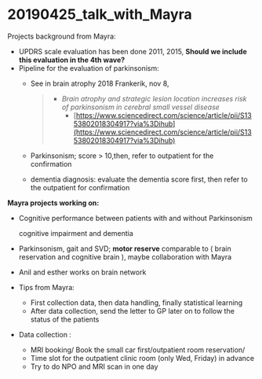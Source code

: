# 20190425\_talk\_with\_Mayra



Projects background from Mayra:

* UPDRS scale evaluation has been done 2011, 2015, **Should we include this evaluation in the 4th wave?**
* Pipeline for the evaluation of parkinsonism:
  * See in brain atrophy 2018 Frankerik, nov 8,

    > * _Brain atrophy and strategic lesion location increases risk of parkinsonism in cerebral small vessel disease_
    >   * [https://www.sciencedirect.com/science/article/pii/S1353802018304917?via%3Dihub](https://www.sciencedirect.com/science/article/pii/S1353802018304917?via%3Dihub)

  * Parkinsonism; score &gt; 10,then, refer to outpatient for the confirmation 
  * dementia diagnosis: evaluate the dementia score first, then refer to the outpatient for confirmation

**Mayra projects working on:**

* Cognitive performance between patients with and without Parkinsonism 

  cognitive impairment and dementia

* Parkinsonism, gait and SVD; **motor reserve** comparable to \( brain reservation and cognitive brain \), maybe collaboration with Mayra
* Anil and esther works on brain network
* Tips from Mayra:
  * First collection data, then data handling, finally statistical learning
  * After data collection, send the letter to GP later on to follow the status of the patients
* Data collection :
  * MRI booking/ Book the small car first/outpatient room reservation/
  * Time slot for the outpatient clinic room \(only Wed, Friday\) in advance
  * Try to do NPO and MRI scan in one day

